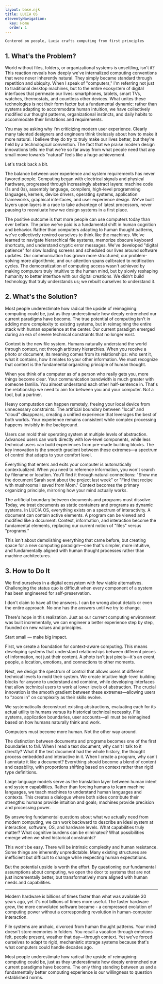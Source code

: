 ```yaml
---
layout: base.njk
title: LUCIA OS
eleventyNavigation:
  key: Home
  order: 1
---
```

```
Centered on people, Lucia crafts computing from first principles
```

## 1. What's the Problem?

World without files, folders, or organizational systems is unsettling, isn't it? This reaction reveals how deeply we've internalized computing conventions that were never inherently natural. They simply became standard through repetition and ubiquity. When I speak of "computers," I'm referring not just to traditional desktop machines, but to the entire ecosystem of digital interfaces that permeate our lives: smartphones, tablets, smart TVs, watches, thermostats, and countless other devices. What unites these technologies is not their form factor but a fundamental dynamic: rather than systems adapting to accommodate human intuition, we have collectively modified our thought patterns, organizational instincts, and daily habits to accommodate their limitations and requirements. 

You may be asking why I'm criticizing modern user experience. Clearly many talented designers and engineers think tirelessly about how to make it more natural. I believe they do try to truly make our lives better, but they're held by a technological convention. The fact that we praise modern design innovations tells me that we're so far away from what people need that any small move towards "natural" feels like a huge achievement.

Let's track back a bit.

The balance between user experience and system requirements has never favored people. Computing began with electrical signals and physical hardware, progressed through increasingly abstract layers: machine code (1s and 0s), assembly language, compilers, high-level programming languages, kernels, device drivers, operating systems, application frameworks, graphical interfaces, and user experience design. We've built layers upon layers in a race to take advantege of latest processors, never pausing to reevaluate how we design systems in a first place. 

The positive outcome is that more people can use computers today than ever before. The price we've paid is a fundamental shift in human cognition and behavior. Rather than computers adapting to human thought patterns, we've collectively rewired ourselves to think like the machines. We've learned to navigate hierarchical file systems, memorize obscure keyboard shortcuts, and understand cryptic error messages. We've developed "digital patience" for slow loading screens and scheduled our lives around software updates. Our communication has grown more structured, our problem-solving more algorithmic, and our attention spans calibrated to notification cycles. The democratization of computing access wasn't achieved by making computers truly intuitive to the human mind, but by slowly reshaping humanity to better interface with our digital creations. We didn't build technology that truly understands us; we rebuilt ourselves to understand it.

## 2. What's the Solution?

Most people underestimate how radical the upside of reimagining computing could be, just as they underestimate how deeply entrenched our current paradigms have become. The true potential of computing isn't in adding more complexity to existing systems, but in reimagining the entire stack with human experience at the center. Our current paradigm emerged during an era of severe technical constraints that no longer exist.

Context is the new file system. Humans naturally understand the world through context, not through arbitrary hierarchies. When you receive a photo or document, its meaning comes from its relationships: who sent it, what it contains, how it relates to your other information. We must recognize that context is the fundamental organizing principle of human thought.

When you think of a computer as of a person who really gets you, more things become clear. Your communication bandwidth is much greater with someone familia. You almost understand each other half-sentence in. That's the relationship we need to aim for between you and your computer. Not a tool, but a partner.

Heavy computation can happen remotely, freeing your local device from unnecessary constraints. The artificial boundary between "local" and "cloud" disappears, creating a unified experience that leverages the best of both worlds. Your experience remains consistent while complex processing happens invisibly in the background. 

Users can mold their operating system at multiple levels of abstraction. Advanced users can work directly with low-level components, while less technical users can build experiences from pre-made building blocks. The key innovation is the smooth gradient between these extremes—a spectrum of control that adapts to your comfort level.

Everything that enters and exits your computer is automatically contextualized. When you need to reference information, you won't search by filename or location. You'll find it through natural connections: "Show me the document Sarah sent about the project last week" or "Find that recipe with mushrooms I saved from Mom." Context becomes the primary organizing principle, mirroring how your mind actually works.

The artificial boundary between documents and programs must dissolve. Today, we treat documents as static containers and programs as dynamic systems. In LUCIA OS, everything exists on a spectrum of interactivity. A document can contain active elements. A program can be viewed and modified like a document. Context, information, and interaction become the fundamental elements, replacing our current notion of "files" versus "programs."

This isn't about demolishing everything that came before, but creating space for a new computing paradigm—one that's simpler, more intuitive, and fundamentally aligned with human thought processes rather than machine architectures.

## 3. How to Do It

We find ourselves in a digital ecosystem with few viable alternatives. Challenging the status quo is difficult when every component of a system has been engineered for self-preservation.

I don't claim to have all the answers. I can be wrong about details or even the entire approach. No one has the answers until we try to change.

There's hope in this realization. Just as our current computing environment was built incrementally, we can engineer a better experience step by step, founded on new values and principles.

Start small — make big impact.

First, we create a foundation for context-aware computing. This means developing systems that understand relationships between different pieces of information, not just their content. A photo isn't just pixels—it's an event, people, a location, emotions, and connections to other moments.

Next, we design the spectrum of control that allows users at different technical levels to mold their system. We create intuitive high-level building blocks for anyone to understand and combine, while developing interfaces that allow technical users to work at lower levels of abstraction. The crucial innovation is the smooth gradient between these extremes—allowing users to "zoom in" on complexity as their skills evolve.

We systematically deconstruct existing abstractions, evaluating each for its actual utility to humans versus its historical technical necessity. File systems, application boundaries, user accounts—all must be reimagined based on how humans naturally think and work.

Computers must become more human. Not the other way around.

The distinction between documents and programs becomes one of the first boundaries to fall. When I read a text document, why can't I talk to it directly? What if the text document had the whole history, the thought process embedded and interactive in it. When I create a program, why can't I annotate it like a document? Everything should become a blend of content and capability, with proportions shifting based on context rather than rigid type definitions.

Large language models serve as the translation layer between human intent and system capabilities. Rather than forcing humans to learn machine languages, we teach machines to understand human languages and contexts. This creates a dialogue where both sides contribute their strengths: humans provide intuition and goals; machines provide precision and processing power.

By answering fundamental questions about what we actually need from modern computing, we can work backward to describe an ideal system at interaction, software, OS, and hardware levels. What capabilities truly matter? What cognitive burdens can be eliminated? What possibilities emerge when we shed historical constraints?

This won't be easy. There will be intrinsic complexity and human resistance. Some things are inherently unpredictable. Many existing structures are inefficient but difficult to change while respecting human expectations.

But the potential upside is worth the effort. By questioning our fundamental assumptions about computing, we open the door to systems that are not just incrementally better, but transformatively more aligned with human needs and capabilities.





----



Modern hardware is billions of times faster than what was available 30 years ago, yet it's not billions of times more useful. The faster hardware grew, the more convoluted software became - a compressed evolution of computing power without a corresponding revolution in human-computer interaction.

File systems are archaic, divorced from human thought patterns. Your mind doesn't store memories in folders. You recall a vacation through emotions felt, people present, weather that day—through context. Yet we've forced ourselves to adapt to rigid, mechanistic storage systems because that's what computers could handle decades ago.


Most people underestimate how radical the upside of reimagining computing could be, just as they underestimate how deeply entrenched our current paradigms have become. The only thing standing between us and a fundamentally better computing experience is our willingness to question established norms.